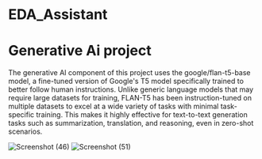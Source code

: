 # EDA_Assistant
# Generative Ai project
The generative AI component of this project uses the google/flan-t5-base model, a fine-tuned version of Google's T5 model specifically trained to better follow human instructions. Unlike generic language models that may require large datasets for training, FLAN-T5 has been instruction-tuned on multiple datasets to excel at a wide variety of tasks with minimal task-specific training. This makes it highly effective for text-to-text generation tasks such as summarization, translation, and reasoning, even in zero-shot scenarios.

![Screenshot (46)](https://github.com/user-attachments/assets/6e36298c-5d40-49f2-9a4f-9706a3db48fd)
![Screenshot (51)](https://github.com/user-attachments/assets/ea85bbe0-253d-44e2-a167-04b89825222d)
